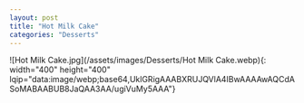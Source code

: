 ```yaml
---
layout: post
title: "Hot Milk Cake"
categories: "Desserts"
---
```

![Hot Milk Cake.jpg](/assets/images/Desserts/Hot Milk Cake.webp){: width="400" height="400" lqip="data:image/webp;base64,UklGRigAAABXRUJQVlA4IBwAAAAwAQCdASoMABAABUB8JaQAA3AA/ugiVuMy5AAA"}

